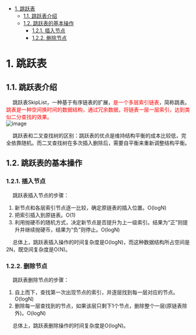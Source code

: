 
<!-- TOC -->

- [1. 跳跃表](#1-跳跃表)
    - [1.1. 跳跃表介绍](#11-跳跃表介绍)
    - [1.2. 跳跃表的基本操作](#12-跳跃表的基本操作)
        - [1.2.1. 插入节点](#121-插入节点)
        - [1.2.2. 删除节点](#122-删除节点)

<!-- /TOC -->

# 1. 跳跃表  
## 1.1. 跳跃表介绍
&emsp; 跳跃表SkipList，一种基于有序链表的扩展，<font color = "red">是一个多层索引链表</font>，简称跳表。<font color = "red">跳表是一种空间换时间的数据结构，通过冗余数据，将链表一层一层索引，达到类似二分查找的效果。</font>  
![image](http://www.wt1814.com/static/view/algorithm/function-1.png)  

&emsp; 跳跃表和二叉查找树的区别：跳跃表的优点是维持结构平衡的成本比较低，完全依靠随机。而二叉查找树在多次插入删除后，需要自平衡来重新调整结构平衡。  

## 1.2. 跳跃表的基本操作  
### 1.2.1. 插入节点  
&emsp; 跳跃表插入节点的步骤：  
1. 新节点和各层索引节点逐一比较，确定原链表的插入位置。O(logN)
2. 把索引插入到原链表。O(1)
3. 利用抛硬币的随机方式，决定新节点是否提升为上一级索引。结果为“正”则提升并继续抛硬币，结果为“负”则停止。O(logN)  

&emsp; 总体上，跳跃表插入操作的时间复杂度是O(logN)，而这种数据结构所占空间是2N，既空间复杂度是O(N)。  

### 1.2.2. 删除节点  
&emsp; 跳跃表删除节点的步骤：  

1. 自上而下，查找第一次出现节点的索引，并逐层找到每一层对应的节点。O(logN)
2. 删除每一层查找到的节点，如果该层只剩下1个节点，删除整个一层(原链表除外)。O(logN)  

&emsp; 总体上，跳跃表删除操作的时间复杂度是O(logN)。  